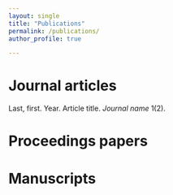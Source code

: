 ```yaml
---
layout: single
title: "Publications"
permalink: /publications/
author_profile: true

---
```


<h1>Journal articles</h1>
Last, first. Year. Article title. <em>Journal name</em> 1(2).
<h1>Proceedings papers</h1>

<h1>Manuscripts</h1>
